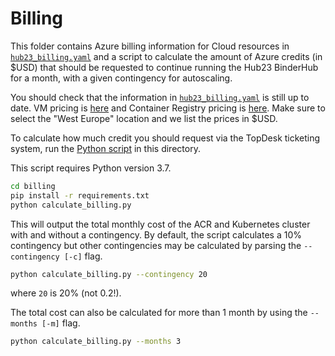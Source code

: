 # Billing

This folder contains Azure billing information for Cloud resources in
[`hub23_billing.yaml`](hub23_billing.yaml) and a script to calculate the amount
of Azure credits (in $USD) that should be requested to continue running the Hub23
BinderHub for a month, with a given contingency for autoscaling.

You should check that the information in [`hub23_billing.yaml`](hub23_billing.yaml)
is still up to date.
VM pricing is [here](https://azure.microsoft.com/en-gb/pricing/details/virtual-machines/linux/)
and Container Registry pricing is [here](https://azure.microsoft.com/en-gb/pricing/details/container-registry/).
Make sure to select the "West Europe" location and we list the prices in $USD.

To calculate how much credit you should request via the TopDesk ticketing system,
run the [Python script](calculate_billing.py) in this directory.

This script requires Python version 3.7.

```bash
cd billing
pip install -r requirements.txt
python calculate_billing.py
```

This will output the total monthly cost of the ACR and Kubernetes cluster with and
without a contingency. By default, the script calculates a 10% contingency but other
contingencies may be calculated by parsing the `--contingency [-c]` flag.

```bash
python calculate_billing.py --contingency 20
```

where `20` is 20% (not 0.2!).

The total cost can also be calculated for more than 1 month by using the `--months [-m]` flag.

```bash
python calculate_billing.py --months 3
```
